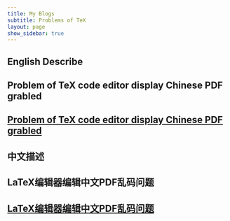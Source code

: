 ```yaml
---
title: My Blogs
subtitle: Problems of TeX
layout: page
show_sidebar: true
---
```

## English Describe
## Problem of TeX code editor display Chinese PDF grabled

## [Problem of TeX code editor display Chinese PDF grabled](https://basinchen.github.io/garbledproblem1en/)





## 中文描述
## LaTeX编辑器编辑中文PDF乱码问题

## [LaTeX编辑器编辑中文PDF乱码问题](https://basinchen.github.io/garbledproblem1cn)